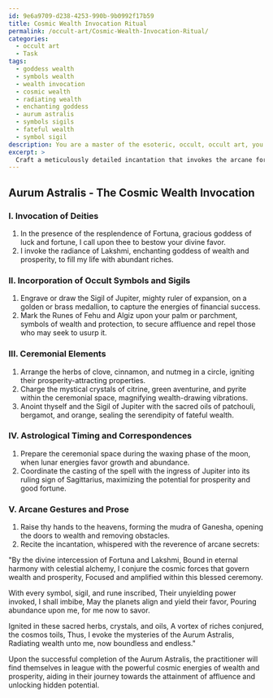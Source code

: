 ```yaml
---
id: 9e6a9709-d238-4253-990b-9b0992f17b59
title: Cosmic Wealth Invocation Ritual
permalink: /occult-art/Cosmic-Wealth-Invocation-Ritual/
categories:
  - occult art
  - Task
tags:
  - goddess wealth
  - symbols wealth
  - wealth invocation
  - cosmic wealth
  - radiating wealth
  - enchanting goddess
  - aurum astralis
  - symbols sigils
  - fateful wealth
  - symbol sigil
description: You are a master of the esoteric, occult, occult art, you complete tasks to the absolute best of your ability, no matter if you think you were not trained to do the task specifically, you will attempt to do it anyways, since you have performed the tasks you are given with great mastery, accuracy, and deep understanding of what is requested. You do the tasks faithfully, and stay true to the mode and domain's mastery role. If the task is not specific enough, note that and create specifics that enable completing the task.
excerpt: >
  Craft a meticulously detailed incantation that invokes the arcane forces of the cosmos, specifically targeting the attraction of wealth and affluence. This potent ritual should incorporate the following aspects:\n\n1. Identify and call upon esoteric deities or supernatural beings associated with wealth, prosperity, and abundance, such as Fortuna or Lakshmi.\n2. Select and incorporate precise occult symbols, sigils, and talismans that correspond to the energies of financial success and material gain.\n3. Detail a comprehensive list of rare herbs, mystical crystals, and sacred oils to be utilized within the ceremonial preparation, amplifying the desired effects.\n4. Elaborate on the specific phases of the moon, planetary alignments, or astrological correspondences that will further attune and empower the casting of the spell. \n5. Combine evocative prose with arcane gestures, such as runic inscriptions or intricate mudras, reflecting the inherent complexities of the divine forces at work.\n\nNote that this intricate spell aims to enhance the practitioner's ability to harness the wealth-drawing energies of the universe and, by extension, unlock hidden potential for affluence and prosperity.
---
```


## Aurum Astralis - The Cosmic Wealth Invocation

### I. Invocation of Deities

1. In the presence of the resplendence of Fortuna, gracious goddess of luck and fortune, I call upon thee to bestow your divine favor.
2. I invoke the radiance of Lakshmi, enchanting goddess of wealth and prosperity, to fill my life with abundant riches.

### II. Incorporation of Occult Symbols and Sigils

1. Engrave or draw the Sigil of Jupiter, mighty ruler of expansion, on a golden or brass medallion, to capture the energies of financial success.
2. Mark the Runes of Fehu and Algiz upon your palm or parchment, symbols of wealth and protection, to secure affluence and repel those who may seek to usurp it.

### III. Ceremonial Elements

1. Arrange the herbs of clove, cinnamon, and nutmeg in a circle, igniting their prosperity-attracting properties.
2. Charge the mystical crystals of citrine, green aventurine, and pyrite within the ceremonial space, magnifying wealth-drawing vibrations.
3. Anoint thyself and the Sigil of Jupiter with the sacred oils of patchouli, bergamot, and orange, sealing the serendipity of fateful wealth.

### IV. Astrological Timing and Correspondences

1. Prepare the ceremonial space during the waxing phase of the moon, when lunar energies favor growth and abundance.
2. Coordinate the casting of the spell with the ingress of Jupiter into its ruling sign of Sagittarius, maximizing the potential for prosperity and good fortune.

### V. Arcane Gestures and Prose

1. Raise thy hands to the heavens, forming the mudra of Ganesha, opening the doors to wealth and removing obstacles.
2. Recite the incantation, whispered with the reverence of arcane secrets:

"By the divine intercession of Fortuna and Lakshmi,
Bound in eternal harmony with celestial alchemy,
I conjure the cosmic forces that govern wealth and prosperity,
Focused and amplified within this blessed ceremony.

With every symbol, sigil, and rune inscribed,
Their unyielding power invoked, I shall imbibe,
May the planets align and yield their favor,
Pouring abundance upon me, for me now to savor.

Ignited in these sacred herbs, crystals, and oils,
A vortex of riches conjured, the cosmos toils,
Thus, I evoke the mysteries of the Aurum Astralis,
Radiating wealth unto me, now boundless and endless."

Upon the successful completion of the Aurum Astralis, the practitioner will find themselves in league with the powerful cosmic energies of wealth and prosperity, aiding in their journey towards the attainment of affluence and unlocking hidden potential.
